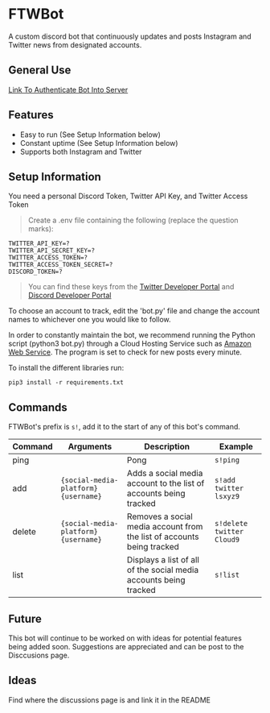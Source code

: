 # FTWBot

A custom discord bot that continuously updates and posts Instagram and Twitter news from designated accounts.

General Use
---
[Link To Authenticate Bot Into Server](https://discord.com/api/oauth2/authorize?client_id=952690377104719964&permissions=517543905344&scope=bot)

Features
---
- Easy to run (See Setup Information below)
- Constant uptime (See Setup Information below)
- Supports both Instagram and Twitter

Setup Information
---
You need a personal Discord Token, Twitter API Key, and Twitter Access Token
>Create a .env file containing the following (replace the question marks):
```
TWITTER_API_KEY=?
TWITTER_API_SECRET_KEY=?
TWITTER_ACCESS_TOKEN=?
TWITTER_ACCESS_TOKEN_SECRET=?
DISCORD_TOKEN=?
```
>You can find these keys from the [Twitter Developer Portal](https://developer.twitter.com/en/portal/petition/essential/basic-info) and [Discord Developer Portal](https://discord.com/developers/docs/intro)

To choose an account to track, edit the 'bot.py' file and change the account names to whichever one you would like to follow.

In order to constantly maintain the bot, we recommend running the Python script (python3 bot.py) through a Cloud Hosting Service such as [Amazon Web Service](https://aws.amazon.com/). The program is set to check for new posts every minute.

To install the different libraries run:
```
pip3 install -r requirements.txt
```

Commands
---
FTWBot's prefix is ``s!``, add it to the start of any of this bot's command.

| Command | Arguments | Description | Example |
|---------|-----------|-------------|--------|
| ping | | Pong | ``s!ping`` |
| add |``{social-media-platform} {username}`` | Adds a social media account to the list of accounts being tracked | ``s!add twitter lsxyz9`` | 
| delete | ``{social-media-platform} {username}`` | Removes a social media account from the list of accounts being tracked | ``s!delete twitter Cloud9`` |
| list | | Displays a list of all of the social media accounts being tracked | ``s!list``|

Future
---
This bot will continue to be worked on with ideas for potential features being added soon.
Suggestions are appreciated and can be post to the Disccusions page.

Ideas
---
Find where the discussions page is and link it in the README



